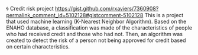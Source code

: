 :cyclone: Credit risk project https://gist.github.com/rxaviers/7360908?permalink_comment_id=5102128#gistcomment-5102128
This is a project that used  machine learning (K-Nearest Neighbor Algorithm). Based on the ENAHO database, a classification was made of the characteristics of people who had received credit and those who had not. Then, an algorithm was created to detect the risk of a person not being approved for credit based on certain characteristics.
